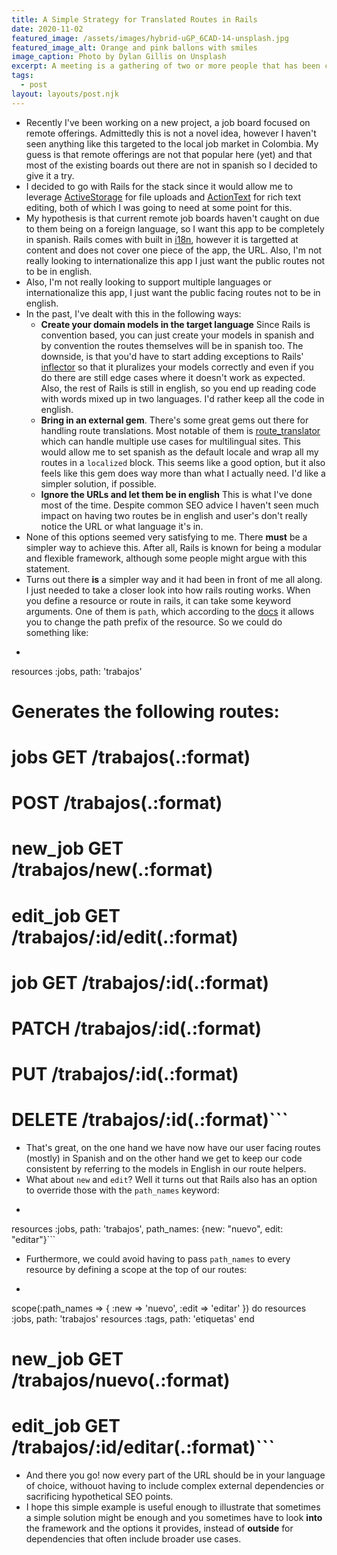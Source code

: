 ```yaml
---
title: A Simple Strategy for Translated Routes in Rails
date: 2020-11-02
featured_image: /assets/images/hybrid-uGP_6CAD-14-unsplash.jpg
featured_image_alt: Orange and pink ballons with smiles
image_caption: Photo by Dylan Gillis on Unsplash
excerpt: A meeting is a gathering of two or more people that has been convened for the purpose of achieving a common goal through verbal interaction.
tags:
  - post
layout: layouts/post.njk
---
```


- Recently I've been working on a new project,  a job board focused on remote offerings. Admittedly this is not a novel idea, however I haven't seen anything like this targeted to the local job market in Colombia. My guess is that remote offerings are not that popular here (yet) and that most of the existing boards out there are not in spanish so I decided to give it a try.
- I decided to go with Rails for the stack since it would allow me to leverage [ActiveStorage](https://edgeguides.rubyonrails.org/active_storage_overview.html) for file uploads and [ActionText](https://edgeguides.rubyonrails.org/action_text_overview.html) for rich text editing, both of which I was going to need at some point for this.
- My hypothesis is that current remote job boards haven't caught on due to them being on a foreign language, so I want this app to be completely in spanish. Rails comes with built in [i18n](https://guides.rubyonrails.org/i18n.html), however it is  targetted at content and does not cover one piece of the app, the URL. Also, I'm not really looking to internationalize this app I just want the public routes not to be in english.
- Also, I'm not really looking to support multiple languages or internationalize this app, I just want the public facing  routes not to be in english.
- In the past, I've dealt with this in the following ways:
    - **Create your domain models in the target language** Since Rails is convention based, you can just create your models in spanish and by convention the routes themselves will be in spanish too. The downside, is that you'd have to start adding exceptions to Rails' [inflector](https://api.rubyonrails.org/classes/ActiveSupport/Inflector.html) so that it pluralizes your models correctly and even if you do there are still edge cases where it doesn't work as expected. Also, the rest of Rails is still in english, so you end up reading code with words mixed up in two languages. I'd rather keep all the code in english.
    - **Bring in an external gem**. There's some great gems out there for handling route translations. Most notable of them is [route_translator](https://github.com/enriclluelles/route_translator) which can handle multiple use cases for multilingual sites. This would allow me to set spanish as the default locale and wrap all my routes in a `localized` block. This seems like a good option, but it also feels like this gem does way more than what I actually need. I'd like a simpler solution, if possible.
    - **Ignore the URLs and let them be in english** This is what I've done most of the time.  Despite common SEO advice I haven't seen much impact on having two routes be in english and user's don't really notice the URL or what language it's in.
- None of this options seemed very satisfying to me. There __must__ be a simpler way to achieve this. After all, Rails is known for being a modular and flexible framework, although some people might argue with this statement.
- Turns out there __is__ a simpler way and it had been in front of me all along. I just needed to take a closer look into how rails routing works. When you define a resource or route in rails, it can take some keyword arguments. One of them is `path`, which according to the [docs](https://api.rubyonrails.org/classes/ActionDispatch/Routing/Mapper/Resources.html#method-i-resources) it allows you to change the path prefix of the resource. So we could do something like:
- ```ruby
resources :jobs, path: 'trabajos'
# Generates the following routes:
# jobs	   GET    /trabajos(.:format)
#		   POST   /trabajos(.:format)
# new_job  GET    /trabajos/new(.:format)
# edit_job GET    /trabajos/:id/edit(.:format)
# job 	   GET    /trabajos/:id(.:format)
#	       PATCH  /trabajos/:id(.:format)
#          PUT    /trabajos/:id(.:format)
#	       DELETE /trabajos/:id(.:format)```
- That's great, on the one hand we have now have our user facing routes (mostly) in Spanish and on the other hand we get to keep our code consistent by referring to the models in English in our route helpers.
- What about `new` and `edit`? Well it turns out that Rails also has an option to override those with the `path_names` keyword:
- ```ruby
resources :jobs, path: 'trabajos', path_names: {new: "nuevo", edit: "editar"}```
- Furthermore, we could avoid having to pass `path_names` to every resource by defining a scope at the top of our routes:
- ```ruby
scope(:path_names => { :new => 'nuevo', :edit => 'editar' }) do
    resources :jobs, path: 'trabajos'
    resources :tags, path: 'etiquetas'
  end
# new_job  GET    /trabajos/nuevo(.:format)
# edit_job GET    /trabajos/:id/editar(.:format)```
- And there you go! now every part of the URL should be in your language of choice, withouot having to include complex external dependencies or sacrificing  hypothetical SEO points.
- I hope this simple example is useful enough to illustrate that sometimes a simple solution might be enough and you sometimes have to look __into__ the framework and the options it provides, instead of __outside__ for dependencies that often include broader use cases.
